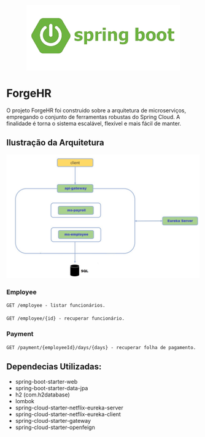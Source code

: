 <div align="center">
  <a><img src="logo.png" width="400" alt="SpringBoot" /></a>
</div>

# ForgeHR
O projeto ForgeHR foi construido sobre a arquitetura de microserviços, empregando o conjunto de ferramentas
robustas do Spring Cloud. A finalidade é torna o sistema escalável, flexível e mais fácil de manter.

## Ilustração da Arquitetura

<div align="center">
  <a><img src="microservice_architecture.jpg" width="1127" alt="SpringBoot" /></a>
</div>

### Employee
```markdown
GET /employee - listar funcionários.

GET /employee/{id} - recuperar funcionário.
```

### Payment
```markdown
GET /payment/{employeeId}/days/{days} - recuperar folha de pagamento.
```

## Dependecias Utilizadas:
- spring-boot-starter-web
- spring-boot-starter-data-jpa
- h2 (com.h2database)
- lombok
- spring-cloud-starter-netflix-eureka-server
- spring-cloud-starter-netflix-eureka-client
- spring-cloud-starter-gateway
- spring-cloud-starter-openfeign
